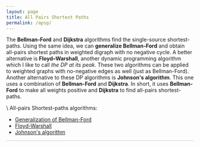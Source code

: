 ```yaml
---
layout: page
title: All Pairs Shortest Paths
permalink: /apsp/
---
```


The **Bellman-Ford** and **Dijkstra** algorithms find the single-source shortest-paths. Using the same idea, we can **generalize Bellman-Ford** and obtain all-pairs shortest paths in weighted digraph with no negative cycle. A better alternative is **Floyd–Warshall**, another dynamic programming algorithm which I like to call *the DP at its peak*. These two algorithms can be applied to weighted graphs with no-negative edges as well (just as Bellman-Ford). Another alternative to these DP algorithms is **Johnson's algorithm**. This one uses a combination of **Bellman-Ford** and **Dijkstra**. In short, it uses **Bellman-Ford** to make all weights positive and **Dijkstra** to find all-pairs shortest-paths.

\\
All-pairs Shortest-paths algorithms:
* <a href="/apsp_generalized_bellman_ford/"> Generalization of Bellman-Ford </a>
* <a href="/apsp_floyd_warshall/"> Floyd-Warshall </a>
* <a href="/apsp_johnson/"> Johnson's algorithm </a>

<hr style="height:1px; border:none; color:#ccc; background-color:#ccc;">
